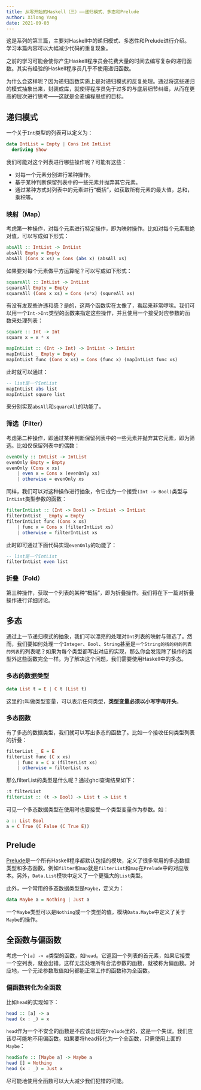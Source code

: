 ```yaml
---
title: 从零开始的Haskell（三）——递归模式、多态和Prelude
author: Xilong Yang
date: 2021-09-03
---
```


这是系列的第三篇，主要对Haskell中的递归模式、多态性和Prelude进行介绍。学习本篇内容可以大幅减少代码的重复现象。

之前的学习可能会使你产生Haskell程序员会花费大量的时间去编写复杂的递归函数。其实有经验的Haskell程序员几乎不使用递归函数。

为什么会这样呢？因为递归函数实质上是对递归模式的反复处理。通过将这些递归的模式抽象出来，封装成库，就使得程序员免于过多的与底层细节纠缠，从而在更高的层次进行思考——这就是全麦编程思想的目标。

## 递归模式

一个关于`Int`类型的列表可以定义为：

```haskell
data IntList = Empty | Cons Int IntList
  deriving Show
```

我们可能对这个列表进行哪些操作呢？可能有这些：

* 对每一个元素分别进行某种操作。
* 基于某种判断保留列表中的一些元素并抛弃其它元素。
* 通过某种方式对列表中的元素进行“概括”，如获取所有元素的最大值，总和，乘积等。

### 映射（Map）

考虑第一种操作，对每个元素进行特定操作，即为映射操作。比如对每个元素取绝对值，可以写成如下形式：

```haskell
absAll :: IntList -> IntList
absAll Empty = Empty
absAll (Cons x xs) = Cons (abs x) (absAll xs)
```

如果要对每个元素做平方运算呢？可以写成如下形式：

```haskell
squareAll :: IntList -> IntList
squareAll Empty = Empty
squareAll (Cons x xs) = Cons (x*x) (squreAll xs)
```

有没有发现些许违和感？是的，这两个函数实在太像了，看起来非常啰嗦。我们可以用一个`Int->Int`类型的函数来指定这些操作，并且使用一个接受对应参数的函数来处理列表：

```haskell
square :: Int -> Int
square x = x * x

mapIntList :: (Int -> Int) -> IntList -> IntList
mapIntList _ Empty = Empty
mapIntList func (Cons x xs) = Cons (func x) (mapIntList func xs)
```

此时就可以通过：

```haskell
-- list是一个IntList
mapIntList abs list
mapIntList square list
```

来分别实现`absAll`和`squareAll`的功能了。

### 筛选（Filter）

考虑第二种操作，即通过某种判断保留列表中的一些元素并抛弃其它元素，即为筛选。比如仅保留列表中的偶数：

```haskell
evenOnly :: IntList -> IntList
evenOnly Empty = Empty
evenOnly (Cons x xs)
    | even x = Cons x (evenOnly xs)
    | otherwise = evenOnly xs
```

同样，我们可以对这种操作进行抽象，令它成为一个接受`(Int -> Bool)`类型与`IntList`类型参数的函数：

```haskell
filterIntList :: (Int -> Bool) -> IntList -> IntList
filterIntList _ Empty = Empty
filterIntList func (Cons x xs)
    | func x = Cons x (filterIntList xs)
    | otherwise = filterIntList xs
```

此时即可通过下面代码实现`evenOnly`的功能了：

```haskell
-- list是一个IntList
filterIntList even list
```

### 折叠（Fold）

第三种操作，获取一个列表的某种“概括”，即为折叠操作。我们将在下一篇对折叠操作进行详细讨论。

## 多态

通过上一节递归模式的抽象，我们可以漂亮的处理对`Int`列表的映射与筛选了。然而，我们要如何处理一个`Integer`、`Bool`、`String`甚至是`一个String的栈的树的列表的列表`的列表呢？如果为每个类型都写出对应的实现，那么你会发现除了操作的类型外这些函数完全一样。为了解决这个问题，我们需要使用Haskell中的多态。

### 多态的数据类型

```haskell
data List t = E | C t (List t)
```

这里的`t`叫做类型变量，可以表示任何类型，**类型变量必须以小写字母开头**。

### 多态函数

有了多态的数据类型，我们就可以写出多态的函数了。比如一个接收任何类型列表的折叠：

```haskell
filterList _ E = E
filterList func (C x xs)
    | func x = C x (filterList xs)
    | otherwise = filterList xs
```

那么filterList的类型是什么呢？通过ghci查询结果如下：

```haskell
:t filterList
filterList :: (t -> Bool) -> List t -> List t
```

可见一个多态数据类型在使用时也要接受一个类型变量作为参数。如：

```haskell
a :: List Bool
a = C True (C False (C True E))
```

## Prelude

[Prelude](https://downloads.haskell.org/~ghc/latest/docs/html/libraries/base-4.15.0.0/Prelude.html)是一个所有Haskell程序都默认包括的模块，定义了很多常用的多态数据类型和多态函数。例如`filter`和`map`就是`filterList`和`map`在`Prelude`中的对应版本。另外，`Data.List`模块中定义了一个更强大的`List`类型。

此外，一个常用的多态数据类型是`Maybe`，定义为：

```haskell
data Maybe a = Nothing | Just a
```

一个`Maybe`类型可以是`Nothing`或一个类型的值，模块`Data.Maybe`中定义了关于`Maybe`的操作。

## 全函数与偏函数

考虑一个`[a] -> a`类型的函数，如`head`。它返回一个列表的首元素，如果它接受一个空列表，就会出错。这样无法处理所有合法参数的函数，就被称为偏函数。对应地，一个无论参数取值如何都能正常工作的函数称为全函数。

### 偏函数转化为全函数

比如`head`的实现如下：

```haskell
head :: [a] -> a
head (x : _) = x
```

`head`作为一个不安全的函数是不应该出现在`Prelude`里的，这是一个失误。我们应该尽可能地不用偏函数。如果要将head转化为一个全函数，只需使用上面的`Maybe`：

```haskell
headSafe :: [Maybe a] -> Maybe a
head [] = Nothing
head (x : _) = Just x
```

尽可能地使用全函数可以大大减少我们犯错的可能。
